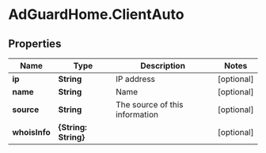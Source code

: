 # AdGuardHome.ClientAuto

## Properties

Name | Type | Description | Notes
------------ | ------------- | ------------- | -------------
**ip** | **String** | IP address | [optional] 
**name** | **String** | Name | [optional] 
**source** | **String** | The source of this information | [optional] 
**whoisInfo** | **{String: String}** |  | [optional] 


